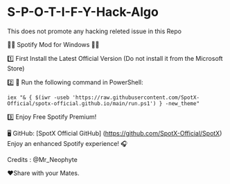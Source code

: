 # S-P-O-T-I-F-Y-Hack-Algo
This does not promote any hacking releted issue in this Repo

👩‍🚒 Spotify Mod for Windows 👩‍🚒

1️⃣ First Install the Latest Official Version (Do not install it from the Microsoft Store)

2️⃣ 🎵 Run the following command in PowerShell: <br>
```
iex "& { $(iwr -useb 'https://raw.githubusercontent.com/SpotX-Official/spotx-official.github.io/main/run.ps1') } -new_theme"
```
3️⃣ Enjoy Free Spotify Premium!


🖥 GitHub:
[SpotX Official GitHub] (https://github.com/SpotX-Official/SpotX)
Enjoy an enhanced Spotify experience! 🎧

Credits : @Mr_Neophyte 

❤️Share with your Mates.

